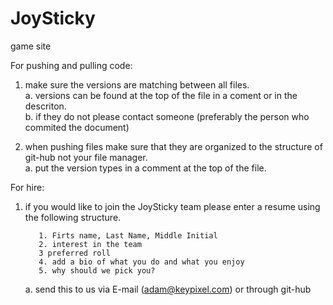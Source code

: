 # JoySticky
game site


For pushing and pulling code:  
  
  1. make sure the versions are matching between all files.  
    a.  versions can be found at the top of the file in a coment or in the descriton.  
    b. if they do not please contact someone (preferably the person who commited the document)  
    
  2. when pushing files make sure that they are organized to the structure of git-hub not your file manager.  
    a. put the version types in a comment at the top of the file.  
    
  
For  hire: 

  1. if you would like to join the JoySticky team please enter a resume using the following structure.  
  
  
            1. Firts name, Last Name, Middle Initial 
            2. interest in the team 
            3 preferred roll
            4. add a bio of what you do and what you enjoy
            5. why should we pick you?
            
      a. send this to us via E-mail (adam@keypixel.com) or through git-hub  
